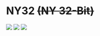 # NY32 ~~(NY 32-Bit)~~

![](https://shields.io/badge/Node.JS-v16-green?style=flat&logo=Node.js&color=339933)
![](https://shields.io/badge/Discord.JS-v14-green?style=flat&logo=Discord&color=5865F2)
![](https://img.shields.io/github/license/NY0510/NY32)
